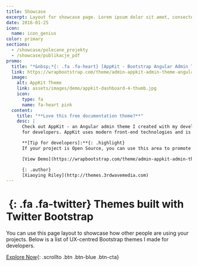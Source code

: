 ```yaml
---
title: Showcase
excerpt: Layout for showcase page. Lorem ipsum dolor sit amet, consectetuer adipiscing elit
date: 2016-01-25
icon:
  name: icon_genius
color: primary
sections:
  - /showcase/polecane_projekty
  - /showcase/publikacje_pdf
promo:
  title: "*&nbsp;*{: .fa .fa-heart} [AppKit - Bootstrap Angular Admin Theme for Developers](https://wrapbootstrap.com/theme/admin-appkit-admin-theme-angularjs-WB051SCJ1?ref=3wm)"
  link: https://wrapbootstrap.com/theme/admin-appkit-admin-theme-angularjs-WB051SCJ1?ref=3wm
  image:
    alt: AppKit Theme
    link: assets/images/demo/appkit-dashboard-4-thumb.jpg
    icon:
      type: fa
      name: fa-heart pink
  content:
    title: "**Love this free documentation theme?**"
    desc: |
      Check out AppKit - an Angular admin theme I created with my developer friend [Tom Najdek](https://twitter.com/tnajdek)
      for developers. AppKit uses modern front-end technologies and is packed with useful components and widgets to speed up your app development.

      **[Tip for developers]:**{: .highlight}
      If your project is Open Source, you can use this area to promote your other projects or hold third party adverts like Bootstrap and FontAwesome do!

      [View Demo](https://wrapbootstrap.com/theme/admin-appkit-admin-theme-angularjs-WB051SCJ1?ref=3wm){: .btn .btn-cta}

      {: .author}
      [Xiaoying Riley](http://themes.3rdwavemedia.com)
---
```


<div class="jumbotron">

# *&nbsp;*{: .fa .fa-twitter} Themes built with Twitter Bootstrap

You can use this page layout to showcase how other people are using your projects.
Below is a list of UX-centred Bootstrap themes I made for developers.

[Explore Now](#premium-themes){: .scrollto .btn .btn-blue .btn-cta}

</div>
